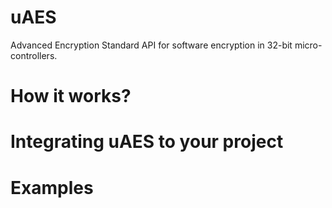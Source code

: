 # uAES
Advanced Encryption Standard API for software encryption in 32-bit micro-controllers.

# How it works?

# Integrating uAES to your project

# Examples
